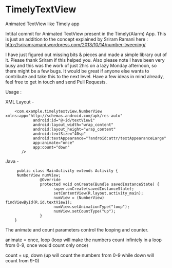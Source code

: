 TimelyTextView
==============

Animated TextView like Timely app

Intital commit for Animated TextView present in the Timely(Alarm) App.
This is just an addition to the concept explained by Sriram Ramani here : http://sriramramani.wordpress.com/2013/10/14/number-tweening/

I have just figured out missing bits & pieces and made a simple library out of it. Please thank Sriram if this helped you. Also please note I have been very busy and this was the work of just 2hrs on a lazy Monday afternoon, so there might be a few bugs. It would be great if anyone else wants to contribute and take this to the next level. Have a few ideas in mind already, feel free to get in touch and send Pull Requests.


Usage :

XML Layout -

        <com.example.timelytextview.NumberView  xmlns:app="http://schemas.android.com/apk/res-auto"
                android:id="@+id/textView1"
                android:layout_width="wrap_content"
                android:layout_height="wrap_content"
                android:textSize="40sp"
                android:textAppearance="?android:attr/textAppearanceLarge" 
                app:animate="once" 
                app:count="down"
           />
   

Java -

         public class MainActivity extends Activity {
         NumberView numView;
                   @Override
                   protected void onCreate(Bundle savedInstanceState) {
                         super.onCreate(savedInstanceState);
                         setContentView(R.layout.activity_main);
                         numView = (NumberView) findViewById(R.id.textView1);
                         numView.setAnimationType("loop");
                         numView.setCountType("up");
                   }
        }

        

The animate and count parameters control the looping and counter. 

animate = once, loop (loop will make the numbers count infintely in a loop from 0-9, once would count only once)

count = up, down (up will count the numbers from 0-9 while down will count from 9-0)


